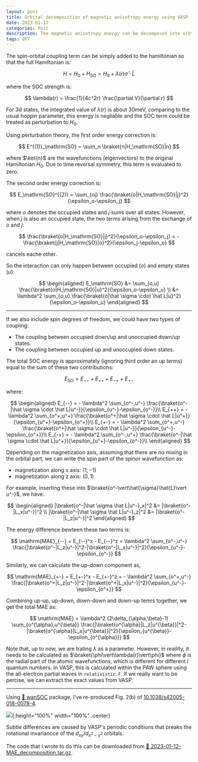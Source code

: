 ```yaml
---
layout: post
title: Orbital decomposition of magnetic anisotropy energy using VASP
date: 2023-01-12
categories: Post
description: The magnetic anisotropy energy can be decomposed into orbtial pair contributions using second order perturbation analysis. This is a short tutorial on how to do this.
tags: DFT
---
```


The spin-orbital coupling term can be simply added to the hamiltonian so that the full Hamiltonian is:

$$
H = H_0 + H_\mathrm{SO} = H_0 + \lambda(r) \hat \sigma \cdot \hat L
$$

where the SOC strength is:

$$
\lambda(r) = \frac{1}{4c^2r} \frac{\partial V}{\partial r}
$$

For 3d states, the integrated value of $\lambda(r)$ is about 30meV, comparing to the usual hoppin parameter, this energy is negliable and the SOC term could be treated as perturbation to $H_0$.

Using perturbation theory, the first order energy correction is:

$$
E^{(1)}_\mathrm{SO} = \sum_n \braket{n|H_\mathrm{SO}|n}
$$

where $\ket{n}$ are the wavefunctions (eigenvectors) to the original Hamiltonian $H_0$. Due to time reversal symmetry, this term is evaluated to zero.

The second order energy correction is:

$$
E_\mathrm{SO}^{(2)} = \sum_{oj} \frac{\braket{o|H_\mathrm{SO}|j}^2}{\epsilon_o-\epsilon_j}
$$

where $o$ denotes the occupied states and $j$ sums over all states. However, when $j$ is also an occupied state, the two terms arising from the exchange of $o$ and $j$:

$$
 \frac{\braket{o|H_\mathrm{SO}|j}^2}{\epsilon_o-\epsilon_j} = - \frac{\braket{j|H_\mathrm{SO}|o}^2}{\epsilon_j-\epsilon_o}
$$

cancels eache other.

So the interaction can only happen between occupied ($o$) and empty states ($u$):

$$
\begin{aligned}
E_\mathrm{SO} &= \sum_{o,u} \frac{\braket{o|H_\mathrm{SO}|u}^2}{\epsilon_o-\epsilon_u} \\
&= \lambda^2 \sum_{o,u} \frac{\braket{o|\hat \sigma \cdot \hat L|u}^2}{\epsilon_o-\epsilon_u} 
\end{aligned}
$$

---

<!-- In a strong exchange splitting limit where spin up states are all occupied and spin down states are partially occupied, we have two couplings: -->

If we also include spin degrees of freedom, we could have two types of coupling:

- The coupling between occupied down/up and unoccupied down/up states.
- The coupling between occupied up and unoccupied down states.

The total SOC energy is approximately (ignoring third order an up terms) equal to the sum of these two contributions:

$$
E_\mathrm{SO} = E_{--} + E_{++} + E_{-+} + E_{+-}
$$

where:

$$
\begin{aligned}
E_{--} = - \lambda^2 \sum_{o^-,u^-} \frac{\braket{o^-|\hat \sigma \cdot \hat L|u^-}}{\epsilon_{u^-}-\epsilon_{o^-}}\\
E_{++} = - \lambda^2 \sum_{o^+,u^+} \frac{\braket{o^+|\hat \sigma \cdot \hat L|u^+}}{\epsilon_{u^+}-\epsilon_{o^+}}\\
E_{+-} = - \lambda^2 \sum_{o^+,u^-} \frac{\braket{o^+|\hat \sigma \cdot \hat L|u^-}}{\epsilon_{u^-}-\epsilon_{o^+}}\\
E_{-+} = - \lambda^2 \sum_{o^-,u^+} \frac{\braket{o^-|\hat \sigma \cdot \hat L|u^+}}{\epsilon_{u^+}-\epsilon_{o^-}}\\
\end{aligned}
$$

Depending on the magnetization axis, assuming that there are no mixing in the orbital part, we can write the spin part of the spinor wavefunction as:

- magnetization along x axis: $(1, -1)$
- magnetization along z axis: $(0, 1)$

For example, inserting these into $\braket{o^-\vert\hat{\sigma}\hat{L}\vert u^-}$, we have:

$$
\begin{aligned}
|\braket{o^-|\hat \sigma \hat L|u^-}_x|^2 &= |\braket{o^-|L_x|u^-}|^2 \\
|\braket{o^-|\hat \sigma \hat L|u^-}_z|^2 &= |\braket{o^-|L_z|u^-}|^2
\end{aligned}
$$

The energy difference bewteen these two terms is:

$$
\mathrm{MAE}_{--} = E_{--}^x - E_{--}^z = \lambda^2 \sum_{o^-,u^-} \frac{|\braket{o^-|L_z|u^-}|^2-|\braket{o^-|L_x|u^-}|^2}{\epsilon_{u^-}-\epsilon_{o^-}}
$$

Similarly, we can calculate the up-down component as,

$$
\mathrm{MAE}_{+-} = E_{+-}^x - E_{+-}^z = - \lambda^2 \sum_{o^+,u^-} \frac{|\braket{o^+|L_z|u^-}|^2-|\braket{o^+|L_x|u^-}|^2}{\epsilon_{u^-}-\epsilon_{o^+}}
$$

Combining up-up, up-down, down-down and down-up temrs together, we get the total MAE as:

$$
\mathrm{MAE} = \lambda^2 (2\delta_{\alpha,\beta}-1) \sum_{o^{\alpha},u^{\beta}} \frac{|\braket{o^{\alpha}|L_z|u^{\beta}}|^2-|\braket{o^{\alpha}|L_x|u^{\beta}}|^2}{\epsilon_{u^{\beta}}-\epsilon_{o^{\alpha}}}
$$

Note that, up to now, we are trating $\lambda$ as a parameter. However, in reaility, it needs to be calculated as $\braket{\phi\vert\lambda(r)\vert\phi}$ where $\phi$ is the radial part of the atomic wavefunctions, which is different for different $l$ quantum numbers. In VASP, this is calculated within the PAW sphere using the all-electron partial waves in `relativistic.F`. If we really want to be percise, we can extract the exact values from VASP.

---

Using [:link: wanSOC](https://github.com/Chengcheng-Xiao/wanSOC) package, I've re-produced Fig. 2(b) of [10.1038/s42005-018-0078-4](https://www.nature.com/articles/s42005-018-0078-4.pdf).

![]({{site.baseurl}}/assets/img/post_img/2023-01-12-img1.png){:height="100%" width="100%" .center}

Subtle differences are caused by VASP's periodic conditions that breaks the rotational invariancce of the $d_{xy}$/$d_{x^2-y^2}$ orbitals.

The code that I wrote to do this can be downloaded from [:file_folder: 2023-01-12-MAE_decomposition.tar.gz]({{site.baseurl}}/assets/other/2023-01-12-MAE_decomposition.tar.gz). 











